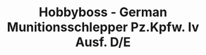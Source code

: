 ---
layout: product
title: "Hobbyboss - German Munitionsschlepper Pz.Kpfw. Iv Ausf. D/E"
price: "1500" 
desc: "AKCIJA"
img_path: "/assets/img/HB82907.webp"
brand: "N/A"
available: true
special_offer: false
new: false
soon: false
cat: "010000"
subcat: "013500"
subsubcat: "0N/A"
sifra: "HB82907"
popular: false
spec: false
---